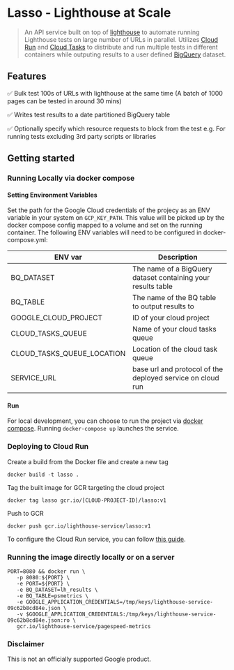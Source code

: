 # Lasso - Lighthouse at Scale

> An API service built on top of [lighthouse](https://github.com/GoogleChrome/lighthouse#readme) to automate running Lighthouse tests on large number of URLs in parallel. Utilizes [Cloud Run](https://cloud.google.com/run) and [Cloud Tasks](https://cloud.google.com/tasks) to distribute and run multiple tests in different containers while outputing results to a user defined [BigQuery](https://cloud.google.com/bigquery) dataset.

## Features

✅ Bulk test 100s of URLs with lighthouse at the same time (A batch of 1000 pages can be tested in around 30 mins)

✅ Writes test results to a date partitioned BigQuery table

✅ Optionally specify which resource requests to block from the test e.g. For running tests excluding 3rd party scripts or libraries

## Getting started

### Running Locally via docker compose

#### Setting Environment Variables

Set the path for the Google Cloud credentials of the projecy as an ENV variable in your system on `GCP_KEY_PATH`. This value will be picked up by the docker compose config mapped to a volume and set on the running container. The following ENV variables will need to be configured in docker-compose.yml:

| ENV var  | Description |
| ------------- | ------------- |
| BQ_DATASET  | The name of a BigQuery dataset containing your results table |
| BQ_TABLE  | The name of the BQ table to output results to |
| GOOGLE_CLOUD_PROJECT  | ID of your cloud project |
| CLOUD_TASKS_QUEUE  | Name of your cloud tasks queue |
| CLOUD_TASKS_QUEUE_LOCATION  | Location of the cloud task queue |
| SERVICE_URL  | base url and protocol of the deployed service on cloud run |

#### Run 

For local development, you can choose to run the project via [docker compose](https://cloud.google.com/community/tutorials/cloud-run-local-dev-docker-compose). Running `docker-compose up` launches the service.

### Deploying to Cloud Run

Create a build from the Docker file and create a new tag

`docker build -t lasso .`

Tag the built image for GCR targeting the cloud project

`docker tag lasso gcr.io/[CLOUD-PROJECT-ID]/lasso:v1`

Push to GCR

`docker push gcr.io/lighthouse-service/lasso:v1`

To configure the Cloud Run service, you can follow [this guide](https://cloud.google.com/run/docs/deploying).

### Running the image directly locally or on a server 

```
PORT=8080 && docker run \
   -p 8080:${PORT} \
   -e PORT=${PORT} \
   -e BQ_DATASET=lh_results \
   -e BQ_TABLE=psmetrics \
   -e GOOGLE_APPLICATION_CREDENTIALS=/tmp/keys/lighthouse-service-09c62b8cd84e.json \
   -v $GOOGLE_APPLICATION_CREDENTIALS:/tmp/keys/lighthouse-service-09c62b8cd84e.json:ro \
   gcr.io/lighthouse-service/pagespeed-metrics
```

### Disclaimer
This is not an officially supported Google product.

